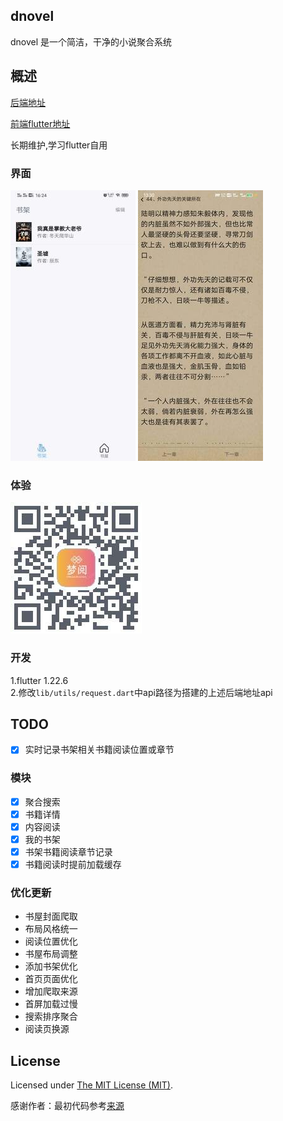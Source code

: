 dnovel
------------
dnovel 是一个简洁，干净的小说聚合系统

## 概述

[后端地址](https://github.com/dreamlu/dnovel)

[前端flutter地址](https://github.com/dreamlu/dnovel-flutter)

长期维护,学习flutter自用  

### 界面  
![界面](lib/images/dnovel_flutter.jpeg) ![界面](lib/images/dnovel_read.jpeg)  

### 体验  
![界面](lib/images/dnovel_qrcode.jpeg)  

### 开发  
1.flutter 1.22.6  
2.修改`lib/utils/request.dart`中api路径为搭建的上述后端地址api  

## TODO
- [x] 实时记录书架相关书籍阅读位置或章节  

### 模块
- [x] 聚合搜索
- [x] 书籍详情
- [x] 内容阅读
- [x] 我的书架
- [x] 书架书籍阅读章节记录
- [x] 书籍阅读时提前加载缓存

### 优化更新
- 书屋封面爬取
- 布局风格统一
- 阅读位置优化
- 书屋布局调整
- 添加书架优化
- 首页页面优化
- 增加爬取来源
- 首屏加载过慢
- 搜索排序聚合
- 阅读页换源

## License
Licensed under [The MIT License (MIT)](LICENSE).

感谢作者：最初代码参考[来源](https://github.com/py-novel/client_mobile_flutter)  